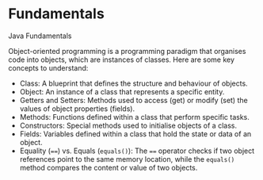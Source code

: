 # Fundamentals
Java Fundamentals

Object-oriented programming is a programming paradigm that organises code into objects, which are instances of classes. 
Here are some key concepts to understand:

- Class: A blueprint that defines the structure and behaviour of objects.
- Object: An instance of a class that represents a specific entity.
- Getters and Setters: Methods used to access (get) or modify (set) the values of object properties (fields).
- Methods: Functions defined within a class that perform specific tasks.
- Constructors: Special methods used to initialise objects of a class.
- Fields: Variables defined within a class that hold the state or data of an object.
- Equality (`==`) vs. Equals (`equals()`): The `==` operator checks if two object references point to the same memory location, while the `equals()` method compares the content or value of two objects.
